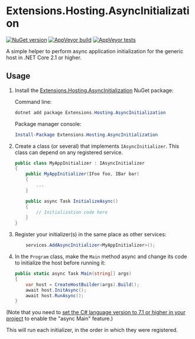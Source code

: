 # Extensions.Hosting.AsyncInitialization

[![NuGet version](https://img.shields.io/nuget/v/Extensions.Hosting.AsyncInitialization.svg?logo=nuget)](https://www.nuget.org/packages/Extensions.Hosting.AsyncInitialization)
[![AppVeyor build](https://img.shields.io/appveyor/ci/thomaslevesque/extensions-hosting-asyncinitialization.svg?logo=appveyor)](https://ci.appveyor.com/project/thomaslevesque/extensions-hosting-asyncinitialization)
[![AppVeyor tests](https://img.shields.io/appveyor/tests/thomaslevesque/extensions-hosting-asyncinitialization.svg?logo=appveyor)](https://ci.appveyor.com/project/thomaslevesque/extensions-hosting-asyncinitialization/build/tests)

A simple helper to perform async application initialization for the generic host in .NET Core 2.1 or higher.

## Usage

1. Install the [Extensions.Hosting.AsyncInitialization](https://www.nuget.org/packages/Extensions.Hosting.AsyncInitialization/) NuGet package:

    Command line:

    ```PowerShell
    dotnet add package Extensions.Hosting.AsyncInitialization
    ```

    Package manager console:
    ```PowerShell
    Install-Package Extensions.Hosting.AsyncInitialization
    ```


2. Create a class (or several) that implements `IAsyncInitializer`. This class can depend on any registered service.

    ```csharp
    public class MyAppInitializer : IAsyncInitializer
    {
        public MyAppInitializer(IFoo foo, IBar bar)
        {
            ...
        }

        public async Task InitializeAsync()
        {
            // Initialization code here
        }
    }
    ```

3. Register your initializer(s) in the same place as other services:

    ```csharp
        services.AddAsyncInitializer<MyAppInitializer>();
    ```

4. In the `Program` class, make the `Main` method async and change its code to initialize the host before running it:

    ```csharp
    public static async Task Main(string[] args)
    {
        var host = CreateHostBuilder(args).Build();
        await host.InitAsync();
        await host.RunAsync();
    }
    ```

(Note that you need to [set the C# language version to 7.1 or higher in your project](https://docs.microsoft.com/en-us/dotnet/csharp/language-reference/configure-language-version#edit-the-csproj-file) to enable the "async Main" feature.)

This will run each initializer, in the order in which they were registered.
